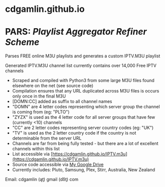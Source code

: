 # cdgamlin.github.io

# PARS: *Playlist Aggregator Refiner Scheme*

Parses FREE online M3U playlists and generates a custom IPTV.M3U playlist

Generated IPTV.M3U channel list currently contains over 14,000 Free IPTV channels
* Scraped and compiled with Python3 from some large M3U files found elsewhere on the net (see source code)
* Compilation ensures that any URL duplicated across M3U files is occurs only once in the final M3U
* [DOMN:CC] added as suffix to all channel names
* "DOMN" are 4 letter codes representing which server group the channel is coming from (eg: "PLTO")
* "ZYZX" is used as the 4 letter code for all server groups that have few (currently <10) channels
* "CC" are 2 letter codes representing server country codes (eg: "UK")
* "TV" is used as the 2 letter country code if the country is not determinable from the server URL
* Channels are far from being fully tested - but there are a lot of excellent channels within this list
* List accessible via [https://cdgamlin.github.io/IPTV.m3u](https://cdgamlin.github.io/IPTV.m3u)
* Source code accessible via [My Google Drive](https://colab.research.google.com/drive/1tVaR-fExszrBF_4SSelNrl8lQr-R8rwd#scrollTo=qtIIhjyKU3-k)
* Currently includes: Pluto, Samsung, Plex, Stirr, Australia, New Zealand

Email: cdgamlin (ąţ) gmail (ɗδţ) com
